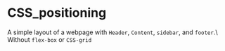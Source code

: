 # CSS_positioning
A simple layout of a webpage with `Header`, `Content`, `sidebar`, and `footer`.\ 
Without `flex-box` or `CSS-grid`
